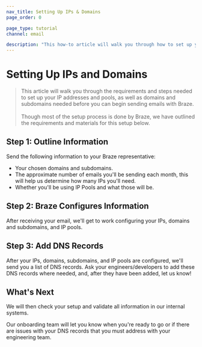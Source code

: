 ```yaml
---
nav_title: Setting Up IPs & Domains
page_order: 0

page_type: tutorial
channel: email

description: "This how-to article will walk you through how to set up your IPs and Domains for sending emails through Braze."
---
```


# Setting Up IPs and Domains

> This article will walk you through the requirements and steps needed to set up your IP addresses and pools, as well as domains and subdomains needed before you can begin sending emails with Braze.<br><br>Though most of the setup process is done by Braze, we have outlined the requirements and materials for this setup below.

## Step 1: Outline Information

Send the following information to your Braze representative:

* Your chosen domains and subdomains.
* The approximate number of emails you'll be sending each month, this will help us determine how many IPs you'll need.
* Whether you'll be using IP Pools and what those will be.

## Step 2: Braze Configures Information

After receiving your email, we'll get to work configuring your IPs, domains and subdomains, and IP pools.

## Step 3: Add DNS Records

After your IPs, domains, subdomains, and IP pools are configured, we'll send you a list of DNS records. Ask your engineers/developers to add these DNS records where needed, and, after they have been added, let us know!

## What's Next

We will then check your setup and validate all information in our internal systems.

Our onboarding team will let you know when you're ready to go or if there are issues with your DNS records that you must address with your engineering team.
